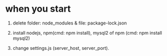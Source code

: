 # when you start

1. delete folder: node_modules & file: package-lock.json

2. install nodejs, npm(cmd: npm install), mysql2 of npm (cmd: npm install mysql2)

3. change settings.js (server_host, server_port).
